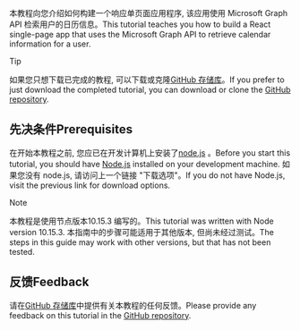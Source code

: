 <!-- markdownlint-disable MD002 MD041 -->

<span data-ttu-id="0e51c-101">本教程向您介绍如何构建一个响应单页面应用程序, 该应用使用 Microsoft Graph API 检索用户的日历信息。</span><span class="sxs-lookup"><span data-stu-id="0e51c-101">This tutorial teaches you how to build a React single-page app that uses the Microsoft Graph API to retrieve calendar information for a user.</span></span>

> [!TIP]
> <span data-ttu-id="0e51c-102">如果您只想下载已完成的教程, 可以下载或克隆[GitHub 存储库](https://github.com/microsoftgraph/msgraph-training-reactspa)。</span><span class="sxs-lookup"><span data-stu-id="0e51c-102">If you prefer to just download the completed tutorial, you can download or clone the [GitHub repository](https://github.com/microsoftgraph/msgraph-training-reactspa).</span></span>

## <a name="prerequisites"></a><span data-ttu-id="0e51c-103">先决条件</span><span class="sxs-lookup"><span data-stu-id="0e51c-103">Prerequisites</span></span>

<span data-ttu-id="0e51c-104">在开始本教程之前, 您应已在开发计算机上安装了[node.js](https://nodejs.org) 。</span><span class="sxs-lookup"><span data-stu-id="0e51c-104">Before you start this tutorial, you should have [Node.js](https://nodejs.org) installed on your development machine.</span></span> <span data-ttu-id="0e51c-105">如果您没有 node.js, 请访问上一个链接 "下载选项"。</span><span class="sxs-lookup"><span data-stu-id="0e51c-105">If you do not have Node.js, visit the previous link for download options.</span></span>

> [!NOTE]
> <span data-ttu-id="0e51c-106">本教程是使用节点版本10.15.3 编写的。</span><span class="sxs-lookup"><span data-stu-id="0e51c-106">This tutorial was written with Node version 10.15.3.</span></span> <span data-ttu-id="0e51c-107">本指南中的步骤可能适用于其他版本, 但尚未经过测试。</span><span class="sxs-lookup"><span data-stu-id="0e51c-107">The steps in this guide may work with other versions, but that has not been tested.</span></span>

## <a name="feedback"></a><span data-ttu-id="0e51c-108">反馈</span><span class="sxs-lookup"><span data-stu-id="0e51c-108">Feedback</span></span>

<span data-ttu-id="0e51c-109">请在[GitHub 存储库](https://github.com/microsoftgraph/msgraph-training-reactspa)中提供有关本教程的任何反馈。</span><span class="sxs-lookup"><span data-stu-id="0e51c-109">Please provide any feedback on this tutorial in the [GitHub repository](https://github.com/microsoftgraph/msgraph-training-reactspa).</span></span>